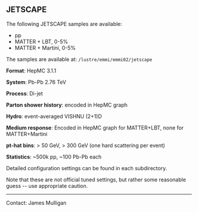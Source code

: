 ## JETSCAPE

The following JETSCAPE samples are available:
- pp
- MATTER + LBT, 0-5%
- MATTER + Martini, 0-5%

The samples are available at: `/lustre/emmi/emmi02/jetscape`

**Format**: HepMC 3.1.1

**System**: Pb-Pb 2.76 TeV

**Process**: Di-jet 

**Parton shower history**: encoded in HepMC graph

**Hydro**: event-averaged VISHNU (2+1)D

**Medium response**: Encoded in HepMC graph for MATTER+LBT, none for MATTER+Martini

**pt-hat bins**: > 50 GeV, > 300 GeV (one hard scattering per event)

**Statistics**: ~500k pp, ~100 Pb-Pb each

Detailed configuration settings can be found in each subdirectory.

Note that these are not official tuned settings, but rather some reasonable guess -- use appropriate caution. 


<hr>

Contact: James Mulligan
